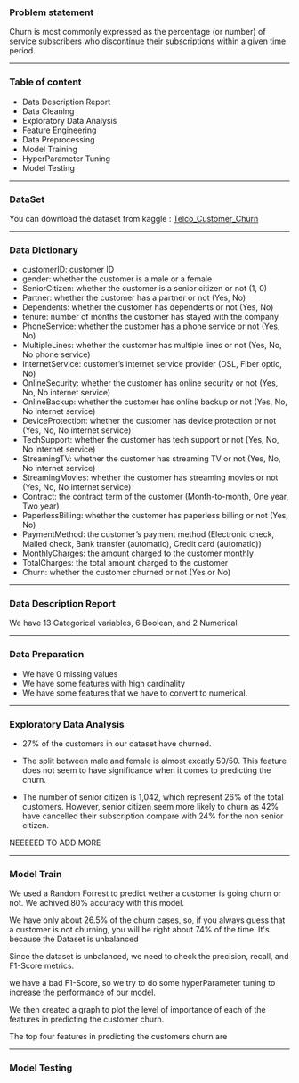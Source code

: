 ### Problem statement

Churn is most commonly expressed as the percentage (or number) of  service subscribers who discontinue their subscriptions within a given  time period.

-----

### Table of content
- Data Description Report
- Data Cleaning
- Exploratory Data Analysis
- Feature Engineering
- Data Preprocessing
- Model Training
- HyperParameter Tuning
- Model Testing

-----

### DataSet

You can download the dataset from kaggle : [Telco_Customer_Churn](https://www.kaggle.com/blastchar/telco-customer-churn)

-----

### Data Dictionary 

- customerID: customer ID
- gender: whether the customer is a male or a female
- SeniorCitizen: whether the customer is a senior citizen or not (1, 0)
- Partner: whether the customer has a partner or not (Yes, No)
- Dependents: whether the customer has dependents or not (Yes, No)
- tenure: number of months the customer has stayed with the company
- PhoneService: whether the customer has a phone service or not (Yes, No)
- MultipleLines: whether the customer has multiple lines or not (Yes, No, No phone service)
- InternetService: customer’s internet service provider (DSL, Fiber optic, No)
- OnlineSecurity: whether the customer has online security or not (Yes, No, No internet service)
- OnlineBackup: whether the customer has online backup or not (Yes, No, No internet service)
- DeviceProtection: whether the customer has device protection or not (Yes, No, No internet service)
- TechSupport: whether the customer has tech support or not (Yes, No, No internet service)
- StreamingTV: whether the customer has streaming TV or not (Yes, No, No internet service)
- StreamingMovies: whether the customer has streaming movies or not (Yes, No, No internet service)
- Contract: the contract term of the customer (Month-to-month, One year, Two year)
- PaperlessBilling: whether the customer has paperless billing or not (Yes, No)
- PaymentMethod: the customer’s payment method (Electronic check,  Mailed check, Bank transfer (automatic), Credit card (automatic))
- MonthlyCharges: the amount charged to the customer monthly
- TotalCharges: the total amount charged to the customer
- Churn: whether the customer churned or not (Yes or No)

-----

### Data Description Report

We have 13 Categorical variables, 6 Boolean, and 2 Numerical

-----

### Data Preparation

- We have 0 missing values
- We have some features with high cardinality 
- We have some features that we have to convert to numerical.

----

### Exploratory Data Analysis

- 27% of the customers in our dataset have churned.

- The split between male and female is almost excatly 50/50. This feature  does not seem to have significance when it comes to predicting the  churn.
- The number of senior citizen is 1,042, which represent 26% of the total customers. However, senior citizen seem more likely to churn as 42% have cancelled their subscription compare with  24% for the non senior citizen.

NEEEEED TO ADD MORE

-----

### Model Train

We used a Random Forrest to predict wether a customer is going churn or not. We achived 80% accuracy with this model.

We have only about 26.5% of the churn cases, so, if you always guess that a customer is not churning, you will be right  about 74% of the time. It's because the Dataset is unbalanced

Since the dataset is unbalanced, we need to check the precision, recall, and F1-Score metrics.

we have a bad F1-Score, so we try to do some hyperParameter tuning to increase the performance of our model.









We then created a graph to plot the level of importance of each of the features in predicting the customer churn.

The top four features in predicting the customers churn are

-----

### Model Testing

